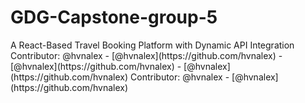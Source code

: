 # GDG-Capstone-group-5
A React-Based Travel Booking Platform with Dynamic API Integration
C o n t r i b u t o r :   @ h v n a l e x  
 -   [ @ h v n a l e x ] ( h t t p s : / / g i t h u b . c o m / h v n a l e x )  
 -   [ @ h v n a l e x ] ( h t t p s : / / g i t h u b . c o m / h v n a l e x )  
 -   [ @ h v n a l e x ] ( h t t p s : / / g i t h u b . c o m / h v n a l e x )  
 C o n t r i b u t o r :   @ h v n a l e x  
 -   [ @ h v n a l e x ] ( h t t p s : / / g i t h u b . c o m / h v n a l e x )  
 